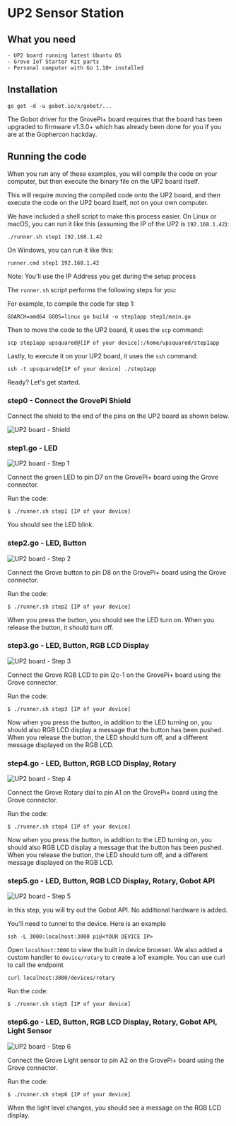 # UP2 Sensor Station

## What you need

    - UP2 board running latest Ubuntu OS
    - Grove IoT Starter Kit parts
    - Personal computer with Go 1.10+ installed

## Installation

```
go get -d -u gobot.io/x/gobot/...
```

The Gobot driver for the GrovePi+ board requires that the board has been upgraded to firmware v1.3.0+ which has already been done for you if you are at the Gophercon hackday.

## Running the code

When you run any of these examples, you will compile the code on your computer, but then execute the binary file on the UP2 board itself.

This will require moving the compiled code onto the UP2 board, and then execute the code on the UP2 board itself, not on your own computer.

We have included a shell script to make this process easier. On Linux or macOS, you can run it like this (assuming the IP of the UP2 is `192.168.1.42`):

```
./runner.sh step1 192.168.1.42
```

On Windows, you can run it like this:

```
runner.cmd step1 192.168.1.42
```

Note: You'll use the IP Address you get during the setup process

The `runner.sh` script performs the following steps for you:

For example, to compile the code for step 1:

```
GOARCH=amd64 GOOS=linux go build -o step1app step1/main.go
```

Then to move the code to the UP2 board, it uses the `scp` command:

```
scp step1app upsquared@[IP of your device]:/home/upsquared/step1app
```

Lastly, to execute it on your UP2 board, it uses the `ssh` command:

```
ssh -t upsquared@[IP of your device] ./step1app
```

Ready? Let's get started.

### step0 - Connect the GrovePi Shield

Connect the shield to the end of the pins on the UP2 board as shown below.

![UP2 board - Shield](../../images/sensor/up2/step0.jpg)

### step1.go - LED

![UP2 board - Step 1](../../images/sensor/up2/step1.jpg)

Connect the green LED to pin D7 on the GrovePi+ board using the Grove connector.

Run the code:

```
$ ./runner.sh step1 [IP of your device]
```

You should see the LED blink.

### step2.go - LED, Button

![UP2 board - Step 2](../../images/sensor/up2/step2.jpg)

Connect the Grove button to pin D8 on the GrovePi+ board using the Grove connector.

Run the code:

```
$ ./runner.sh step2 [IP of your device]
```

When you press the button, you should see the LED turn on. When you release the button, it should turn off.

### step3.go - LED, Button, RGB LCD Display

![UP2 board - Step 3](../../images/sensor/up2/step3.jpg)

Connect the Grove RGB LCD to pin i2c-1 on the GrovePi+ board using the Grove connector.

Run the code:

```
$ ./runner.sh step3 [IP of your device]
```

Now when you press the button, in addition to the LED turning on, you should also RGB LCD display a message that the button has been pushed. When you release the button, the LED should turn off, and a different message displayed on the RGB LCD.

### step4.go - LED, Button, RGB LCD Display, Rotary

![UP2 board - Step 4](../../images/sensor/up2/step4.jpg)

Connect the Grove Rotary dial to pin A1 on the GrovePi+ board using the Grove connector.

Run the code:

```
$ ./runner.sh step4 [IP of your device]
```

Now when you press the button, in addition to the LED turning on, you should also RGB LCD display a message that the button has been pushed. When you release the button, the LED should turn off, and a different message displayed on the RGB LCD.

### step5.go - LED, Button, RGB LCD Display, Rotary, Gobot API

![UP2 board - Step 5](../../images/sensor/up2/step4.jpg)

In this step, you will try out the Gobot API. No additional hardware is added.

You'll need to tunnel to the device. Here is an example

```
ssh -L 3000:localhost:3000 pi@<YOUR DEVICE IP>
```

Open `localhost:3000` to view the built in device browser.
We also added a custom handler to `device/rotary` to create a IoT example. You can use curl to call the endpoint

```
curl localhost:3000/devices/rotary
```

Run the code:

```
$ ./runner.sh step5 [IP of your device]
```

### step6.go - LED, Button, RGB LCD Display, Rotary, Gobot API, Light Sensor

![UP2 board - Step 6](../../images/sensor/up2/step6.jpg)

Connect the Grove Light sensor to pin A2 on the GrovePi+ board using the Grove connector.

Run the code:

```
$ ./runner.sh step6 [IP of your device]
```

When the light level changes, you should see a message on the RGB LCD display.
